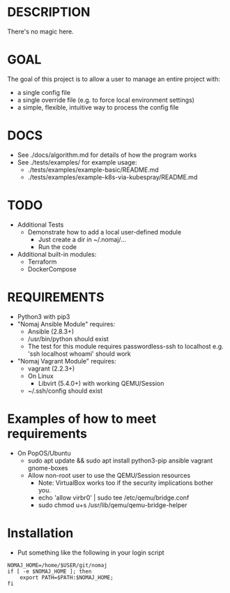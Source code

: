 # DESCRIPTION
There's no magic here.

# GOAL
The goal of this project is to allow a user to manage an entire project with:
- a single config file
- a single override file (e.g. to force local environment settings)
- a simple, flexible, intuitive way to process the config file

# DOCS
- See ./docs/algorithm.md for details of how the program works
- See ./tests/examples/ for example usage:
  - ./tests/examples/example-basic/README.md
  - ./tests/examples/example-k8s-via-kubespray/README.md

# TODO
- Additional Tests
  - Demonstrate how to add a local user-defined module
    - Just create a dir in ~/.nomaj/...
    - Run the code
- Additional built-in modules:
  - Terraform
  - DockerCompose

# REQUIREMENTS
- Python3 with pip3
- "Nomaj Ansible Module" requires:
  - Ansible (2.8.3+)
  - /usr/bin/python should exist
  - The test for this module requires passwordless-ssh to localhost
    e.g. 'ssh localhost whoami' should work
- "Nomaj Vagrant Module" requires:
  - vagrant (2.2.3+)
  - On Linux
    - Libvirt (5.4.0+) with working QEMU/Session
  - ~/.ssh/config should exist

# Examples of how to meet requirements
- On PopOS/Ubuntu
  - sudo apt update && sudo apt install python3-pip ansible vagrant gnome-boxes
  - Allow non-root user to use the QEMU/Session resources
    - Note: VirtualBox works too if the security implications bother you.
    - echo 'allow virbr0' | sudo tee /etc/qemu/bridge.conf
    - sudo chmod u+s /usr/lib/qemu/qemu-bridge-helper

# Installation
- Put something like the following in your login script
```
NOMAJ_HOME=/home/$USER/git/nomaj
if [ -e $NOMAJ_HOME ]; then 
    export PATH=$PATH:$NOMAJ_HOME; 
fi